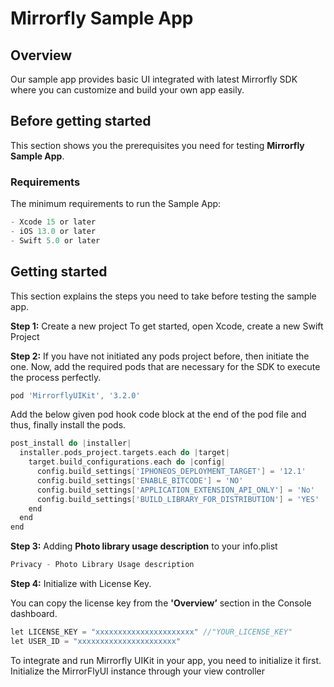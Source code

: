 # Mirrorfly Sample App

## Overview
Our sample app provides basic UI integrated with latest Mirrorfly SDK where you can customize and build your own app easily.

## Before getting started

This section shows you the prerequisites you need for testing **Mirrorfly Sample App**.

### Requirements
The minimum requirements to run the Sample App:

```groovy
- Xcode 15 or later
- iOS 13.0 or later
- Swift 5.0 or later
```

## Getting started
This section explains the steps you need to take before testing the sample app.

**Step 1:** Create a new project
To get started, open Xcode, create a new Swift Project


**Step 2:** If you have not initiated any pods project before, then initiate the one. Now, add the required pods that are necessary for the SDK to execute the process perfectly.

```gradle
pod 'MirrorflyUIKit', '3.2.0'
   ```

Add the below given pod hook code block at the end of the pod file and thus, finally install the pods.

```gradle
post_install do |installer|
  installer.pods_project.targets.each do |target|
    target.build_configurations.each do |config|
      config.build_settings['IPHONEOS_DEPLOYMENT_TARGET'] = '12.1'
      config.build_settings['ENABLE_BITCODE'] = 'NO'
      config.build_settings['APPLICATION_EXTENSION_API_ONLY'] = 'No'
      config.build_settings['BUILD_LIBRARY_FOR_DISTRIBUTION'] = 'YES'
    end
  end
end

```

**Step 3:** Adding **Photo library usage description** to your info.plist
   ```gradle
Privacy - Photo Library Usage description 
   ```

**Step 4:** Initialize with License Key.

You can copy the license key from the **'Overview’** section in the Console dashboard.
   ```gradle
let LICENSE_KEY = "xxxxxxxxxxxxxxxxxxxxxx" //"YOUR_LICENSE_KEY"
let USER_ID = "xxxxxxxxxxxxxxxxxxxxxx"
   ```
To integrate and run Mirrorfly UIKit in your app, you need to initialize it first. Initialize the MirrorFlyUI instance through your view controller
